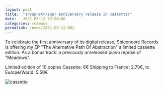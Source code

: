 ```yaml
---
layout: post
title:  "1<sup>st</sup> anniversary release in cassette!"
date:   2021-05-12 12:00:00
categories: release
permalink: /news/2021-05-12-001
---
```


To celebrate the first anniversary of its digital release, Spleencore Records is offering my EP "The Alternative Path Of Abstraction" a limited cassette edition.<!--more--> As a bonus track: a previously unreleased piano reprise of "Meadows".

Limited edition of 10 copies
Cassette: 6€
Shipping to France: 2.70€, to Europe/World: 5.50€

![cassette](https://pbs.twimg.com/media/E0te-bIVcAkwdIg?format=jpg&name=small)